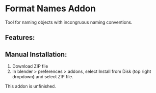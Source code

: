# Format Names Addon

Tool for naming objects with incongruous naming conventions.

## Features:

## Manual Installation:
1. Download ZIP file
3. In blender > preferences > addons, select Install from Disk (top right dropdown) and select ZIP file.

This addon is unfinished.
